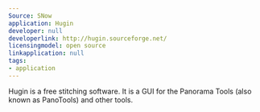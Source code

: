 ```yaml
---
Source: SNow
application: Hugin
developer: null
developerlink: http://hugin.sourceforge.net/
licensingmodel: open source
linkapplication: null
tags:
- application
---
```

Hugin is a free stitching software. It is a GUI for the Panorama Tools (also known as PanoTools) and other tools.
